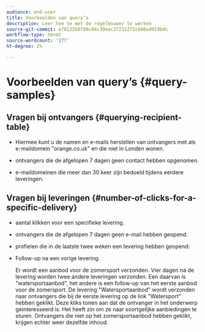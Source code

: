 ```yaml
---
audience: end-user
title: Voorbeelden van query’s
description: Leer hoe te met de regelbouwer te werken
source-git-commit: e78122b0788c04c39eac27231272cb96ad019bdc
workflow-type: tm+mt
source-wordcount: '177'
ht-degree: 2%

---
```


# Voorbeelden van query’s {#query-samples}

## Vragen bij ontvangers {#querying-recipient-table}

* Hiermee kunt u de namen en e-mails herstellen van ontvangers met als e-maildomein &quot;orange.co.uk&quot; en die niet in Londen wonen.

* ontvangers die de afgelopen 7 dagen geen contact hebben opgenomen.

* e-maildomeinen die meer dan 30 keer zijn bedoeld tijdens eerdere leveringen.

## Vragen bij leveringen {#number-of-clicks-for-a-specific-delivery}

* aantal klikken voor een specifieke levering.

* ontvangers die de afgelopen 7 dagen geen e-mail hebben geopend.

* profielen die in de laatste twee weken een levering hebben geopend:

* Follow-up na een vorige levering.

  Er wordt een aanbod voor de zomersport verzonden. Vier dagen na de levering worden twee andere leveringen verzonden. Een daarvan is &quot;watersportaanbod&quot;, het andere is een follow-up van het eerste aanbod voor de zomersport. De levering &quot;Watersportaanbod&quot; wordt verzonden naar ontvangers die bij de eerste levering op de link &quot;Watersport&quot; hebben geklikt. Deze kliks tonen aan dat de ontvanger in het onderwerp geinteresseerd is. Het heeft zin om ze naar soortgelijke aanbiedingen te sturen. Ontvangers die niet op het zomersportaanbod hebben geklikt, krijgen echter weer dezelfde inhoud.
